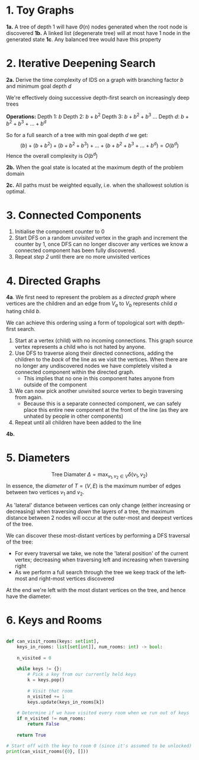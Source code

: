 
# 1. Toy Graphs

**1a.** A tree of depth 1 will have $\Theta(n)$ nodes generated when the root node is discovered
**1b.** A linked list (degenerate tree) will at most have 1 node in the generated state
**1c**. Any balanced tree would have this property

# 2. Iterative Deepening Search
**2a.** Derive the time complexity of IDS on a graph with branching factor $b$ and minimum goal depth $d$

We're effectively doing successive depth-first search on increasingly deep trees

**Operations:**
Depth 1: $b$
Depth 2: $b + b^2$
Depth 3: $b + b^2 + b^3$
...
Depth $d$: $b +b^2 + b^3 + ... + b^d$

So for a full search of a tree with min goal depth $d$ we get:
$$(b) + (b+b^2) + (b+b^2+b^3) + ... + (b+b^2+b^3+...+b^d) = O(b^d)$$ 
Hence the overall complexity is $O(b^d)$


**2b.** When the goal state is located at the maximum depth of the problem domain

**2c.** All paths must be weighted equally, i.e. when the shallowest solution is optimal.


# 3. Connected Components

1. Initialise the component counter to 0
2. Start DFS on a random *unvisited* vertex in the graph and increment the counter by 1, once DFS can no longer discover any vertices we know a connected component has been fully discovered.
3. Repeat *step 2* until there are no more unvisited vertices

# 4. Directed Graphs

**4a**.
We first need to represent the problem as a *directed graph* where vertices are the children and an edge from $V_a$ to $V_b$ represents child $a$ hating child $b$.

We can achieve this ordering using a form of topological sort with depth-first search.

1. Start at a vertex (child) with no incoming connections. This graph source vertex represents a child who is not hated by anyone.
2. Use DFS to traverse along their directed connections, adding the children to the *back* of the line as we visit the vertices. When there are no longer any undiscovered nodes we have completely visited a connected component within the directed graph.
	- This implies that no one in this component hates anyone from outside of the component
3. We can now pick another unvisited source vertex to begin traversing from again.
	- Because this is a separate connected component, we can safely place this entire new component at the front of the line (as they are unhated by people in other components)
4. Repeat until all children have been added to the line 

**4b.**

# 5. Diameters

$$\text{Tree Diamater } \Delta = \max_{v_1,v_2\in V}\delta(v_1,v_2)$$
In essence, the *diameter* of $T=(V,E)$ is the maximum number of edges between two vertices $v_1$ and $v_2$.

As 'lateral' distance between vertices can only change (either increasing or decreasing) when traversing *down* the layers of a tree, the maximum distance between 2 nodes will occur at the outer-most and deepest vertices of the tree.

We can discover these most-distant vertices by performing a DFS traversal of the tree:
- For every traversal we take, we note the 'lateral position' of the current vertex;  decreasing when traversing left and increasing when traversing right
- As we perform a full search through the tree we keep track of the left-most and right-most vertices discovered

At the end we're left with the most distant vertices on the tree, and hence have the diameter.

# 6. Keys and Rooms

```python

def can_visit_rooms(keys: set[int], 
	keys_in_rooms: list[set[int]], num_rooms: int) -> bool:
	
	n_visited = 0
	
	while keys != {}:
		# Pick a key from our currently held keys
		k = keys.pop()
		
		# Visit that room
		n_visited += 1
		keys.update(keys_in_rooms[k])
	
	# Determine if we have visited every room when we run out of keys
	if n_visited != num_rooms:
		return False
	
	return True

# Start off with the key to room 0 (since it's assumed to be unlocked)
print(can_visit_rooms({0}, []))

```




